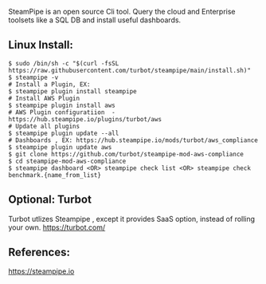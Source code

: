 SteamPipe is an open source Cli tool. Query the cloud and Enterprise toolsets like a SQL DB and install useful dashboards. 

Linux Install:
--------------

    $ sudo /bin/sh -c "$(curl -fsSL https://raw.githubusercontent.com/turbot/steampipe/main/install.sh)"
    $ steampipe -v
    # Install a Plugin, EX:
    $ steampipe plugin install steampipe
    # Install AWS Plugin
    $ steampipe plugin install aws
    # AWS Plugin configuratiion  - https://hub.steampipe.io/plugins/turbot/aws
    # Update all plugins
    $ steampipe plugin update --all
    # Dashboards , EX: https://hub.steampipe.io/mods/turbot/aws_compliance
    $ steampipe plugin update aws
    $ git clone https://github.com/turbot/steampipe-mod-aws-compliance
    $ cd steampipe-mod-aws-compliance
    $ steampipe dashboard <OR> steampipe check list <OR> steampipe check benchmark.{name_from_list}

Optional: Turbot
-----------------

Turbot utlizes Steampipe , except it provides SaaS option, instead of rolling your own. https://turbot.com/

References:
-----------

https://steampipe.io


